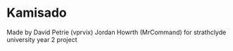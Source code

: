 # Kamisado
Made by
David Petrie  (vprvix)
Jordan Howrth (MrCommand)
for strathclyde university year 2 project
